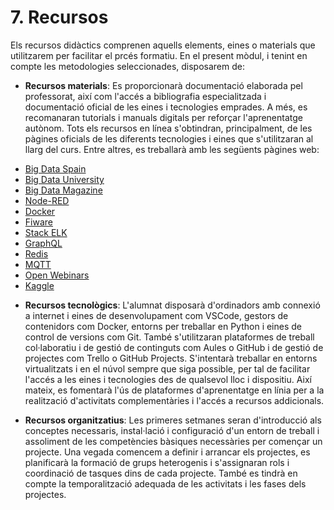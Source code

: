 # 7. Recursos

<!-- 

L'apartat de recursos didàctics fa referència als elements, les ferramentes o els materials que els docents utilitzen per a facilitar el procés formatiu.

Els tipus de recursos didàctics han de ser variats i poden classificar-se segons el format, la funció o el context en què s'utilitzen. Alguns dels tipus més comuns de recursos didàctics són:
* Recursos materials: són els elements físics que s'utilitzen en l'aula i que permeten aprenentatges significatius, adaptats a les aracterístiques del grup, seleccionats segons els nivells de l'alumnat, el tipus de tasques que es realitzaran, etc.
* Recursos tecnològics: inclouen ferramentes digitals i dispositius que faciliten l'aprenentatge mitjançant l'ús de la tecnologia.
* Recursos organitzatius: tenint en compte la necessitat d'aplicar metodologies actives en les aules, és important pensar en agrupacions flexibles, codocència o qualsevol altra ferramenta que facilite el procés d'ensenyança-aprenentatge en esta línia. Se seguiran les instruccions d'inici de curs per a este punt.

-->

Els recursos didàctics comprenen aquells elements, eines o materials que utilitzarem per facilitar el prcés formatiu. En el present mòdul, i tenint en compte les metodologies seleccionades, disposarem de:

* **Recursos materials**: Es proporcionarà documentació elaborada pel professorat, així com l'accés a bibliografia especialitzada i documentació oficial de les eines i tecnologies emprades. A més, es recomanaran tutorials i manuals digitals per reforçar l'aprenentatge autònom. Tots els recursos en línea s'obtindran, principalment, de les pàgines oficials de les diferents tecnologies i eines que s'utilitzaran al llarg del curs. Entre altres, es treballarà amb les següents pàgines web:
- [Big Data Spain](https://www.bigdataspain.org/)
- [Big Data University](https://bigdatauniversity.com/)
- [Big Data Magazine](https://www.bigdatamagazine.es/)
- [Node-RED](https://nodered.org/)
- [Docker](https://www.docker.com/)
- [Fiware](https://www.fiware.org/)
- [Stack ELK](https://www.elastic.co/what-is/elk-stack)
- [GraphQL](https://graphql.org/)
- [Redis](https://redis.io/)
- [MQTT](http://mqtt.org/)
- [Open Webinars](https://openwebinars.net/)
- [Kaggle](https://www.kaggle.com/)

* **Recursos tecnològics**: L'alumnat disposarà d'ordinadors amb connexió a internet i eines de desenvolupament com VSCode, gestors de contenidors com Docker, entorns per treballar en Python i eines de control de versions com Git. També s'utilitzaran plataformes de treball col·laboratiu i de gestió de continguts com Aules o GitHub i de gestió de projectes com Trello o GitHub Projects. S'intentarà treballar en entorns virtualitzats i en el núvol sempre que siga possible, per tal de facilitar l'accés a les eines i tecnologies des de qualsevol lloc i dispositiu. Així mateix, es fomentarà l'ús de plataformes d'aprenentatge en línia per a la realització d'activitats complementàries i l'accés a recursos addicionals.

* **Recursos organitzatius**:
Les primeres setmanes seran d'introducció als conceptes necessaris, instal·lació i configuració d'un entorn de treball i assoliment de les competències bàsiques necessàries per començar un projecte. Una vegada comencem a definir i arrancar els projectes, es planificarà la formació de grups heterogenis i s'assignaran rols i coordinació de tasques dins de cada projecte. També es tindrà en compte la temporalització adequada de les activitats i les fases dels projectes.
